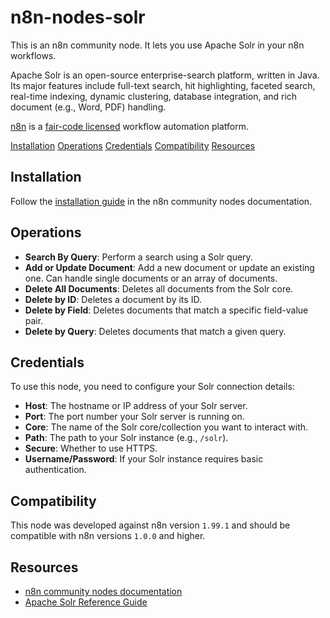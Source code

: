 # n8n-nodes-solr

This is an n8n community node. It lets you use Apache Solr in your n8n workflows.

Apache Solr is an open-source enterprise-search platform, written in Java. Its major features include full-text search, hit highlighting, faceted search, real-time indexing, dynamic clustering, database integration, and rich document (e.g., Word, PDF) handling.

[n8n](https://n8n.io/) is a [fair-code licensed](https://docs.n8n.io/reference/license/) workflow automation platform.

[Installation](#installation)
[Operations](#operations)
[Credentials](#credentials)
[Compatibility](#compatibility)
[Resources](#resources)

## Installation

Follow the [installation guide](https://docs.n8n.io/integrations/community-nodes/installation/) in the n8n community nodes documentation.

## Operations

*   **Search By Query**: Perform a search using a Solr query.
*   **Add or Update Document**: Add a new document or update an existing one. Can handle single documents or an array of documents.
*   **Delete All Documents**: Deletes all documents from the Solr core.
*   **Delete by ID**: Deletes a document by its ID.
*   **Delete by Field**: Deletes documents that match a specific field-value pair.
*   **Delete by Query**: Deletes documents that match a given query.

## Credentials

To use this node, you need to configure your Solr connection details:
*   **Host**: The hostname or IP address of your Solr server.
*   **Port**: The port number your Solr server is running on.
*   **Core**: The name of the Solr core/collection you want to interact with.
*   **Path**: The path to your Solr instance (e.g., `/solr`).
*   **Secure**: Whether to use HTTPS.
*   **Username/Password**: If your Solr instance requires basic authentication.

## Compatibility

This node was developed against n8n version `1.99.1` and should be compatible with n8n versions `1.0.0` and higher.

## Resources

*   [n8n community nodes documentation](https://docs.n8n.io/integrations/#community-nodes)
*   [Apache Solr Reference Guide](https://solr.apache.org/guide/solr/latest/index.html)
